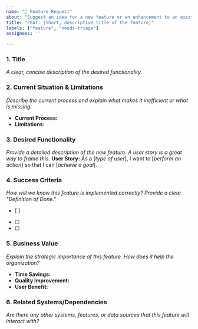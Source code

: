 ```yaml
---
name: "🚀 Feature Request"
about: "Suggest an idea for a new feature or an enhancement to an existing one."
title: "FEAT: [Short, descriptive title of the feature]"
labels: ["feature", "needs-triage"]
assignees: ''

---
```


### 1. Title
*A clear, concise description of the desired functionality.*

### 2. Current Situation & Limitations
*Describe the current process and explain what makes it inefficient or what is missing.*
- **Current Process:**
- **Limitations:**

### 3. Desired Functionality
*Provide a detailed description of the new feature. A user story is a great way to frame this.*
**User Story:** As a [*type of user*], I want to [*perform an action*] so that I can [*achieve a goal*].

### 4. Success Criteria
*How will we know this feature is implemented correctly? Provide a clear "Definition of Done."*
- [ ]
- [ ]
- [ ]

### 5. Business Value
*Explain the strategic importance of this feature. How does it help the organization?*
- **Time Savings:**
- **Quality Improvement:**
- **User Benefit:**

### 6. Related Systems/Dependencies
*Are there any other systems, features, or data sources that this feature will interact with?*
